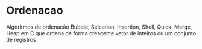 # Ordenacao
Algoritmos de ordenação Bubble, Selection, Insertion, Shell, Quick, Merge, Heap em C que ordena de forma crescente vetor de inteiros ou um conjunto de registros
